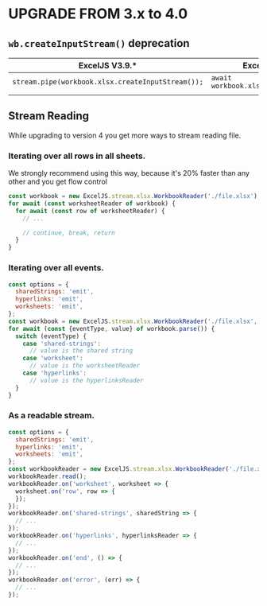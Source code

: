 # UPGRADE FROM 3.x to 4.0

## `wb.createInputStream()` deprecation

| ExcelJS V3.9.*                                                      | ExcelJS v4                         |
|---------------------------------------------------------------------|------------------------------------|
|`stream.pipe(workbook.xlsx.createInputStream());`                    | `await workbook.xlsx.read(stream)` |
|                                                                     |                                    |


## Stream Reading

While upgrading to version 4 you get more ways to stream reading file.

### Iterating over all rows in all sheets.

We strongly recommend using this way, because it's 20% faster than any other and you get flow control

``` js
const workbook = new ExcelJS.stream.xlsx.WorkbookReader('./file.xlsx');
for await (const worksheetReader of workbook) {
  for await (const row of worksheetReader) {
    // ...

    // continue, break, return
  }
}
```

### Iterating over all events.

```js
const options = {
  sharedStrings: 'emit',
  hyperlinks: 'emit',
  worksheets: 'emit',
};
const workbook = new ExcelJS.stream.xlsx.WorkbookReader('./file.xlsx', options);
for await (const {eventType, value} of workbook.parse()) {
  switch (eventType) {
    case 'shared-strings':
      // value is the shared string
    case 'worksheet':
      // value is the worksheetReader
    case 'hyperlinks':
      // value is the hyperlinksReader
  }
}
```

### As a readable stream.

```js
const options = {
  sharedStrings: 'emit',
  hyperlinks: 'emit',
  worksheets: 'emit',
};
const workbookReader = new ExcelJS.stream.xlsx.WorkbookReader('./file.xlsx', options);
workbookReader.read();
workbookReader.on('worksheet', worksheet => {
  worksheet.on('row', row => {
  });
});
workbookReader.on('shared-strings', sharedString => {
  // ...
});
workbookReader.on('hyperlinks', hyperlinksReader => {
  // ...
});
workbookReader.on('end', () => {
  // ...
});
workbookReader.on('error', (err) => {
  // ...
});
```

